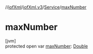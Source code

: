 //[iofXml](../../../index.md)/[iofXml.v3](../index.md)/[Service](index.md)/[maxNumber](max-number.md)

# maxNumber

[jvm]\
protected open var [maxNumber](max-number.md): [Double](https://docs.oracle.com/javase/8/docs/api/java/lang/Double.html)
